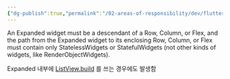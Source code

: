 ```yaml
---
{"dg-publish":true,"permalink":"/02-areas-of-responsibility/dev/flutter/flutter-error-expanded-widgets-must-be-placed-inside-flex-widgets/","tags":["dev","flutter"],"noteIcon":""}
---
```



An Expanded widget must be a descendant of a Row, Column, or Flex, and the path from the Expanded widget to its enclosing Row, Column, or Flex must contain only StatelessWidgets or StatefulWidgets (not other kinds of widgets, like RenderObjectWidgets).

Expanded  내부에 [ListView.build](http://listview.build) 를 쓰는 경우에도 발생함